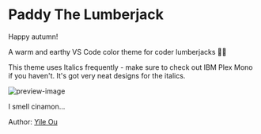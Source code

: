 # Paddy The Lumberjack

Happy autumn!

A warm and earthy VS Code color theme for coder lumberjacks 🌲🍁

This theme uses Italics frequently - make sure to check out IBM Plex Mono if you haven't. It's got very neat designs for the italics.

![preview-image](https://raw.githubusercontent.com/troydraws/paddy-color-theme/master/paddy-color-theme-preview.png)

I smell cinamon...

Author: [Yile Ou](http://yile.art/)